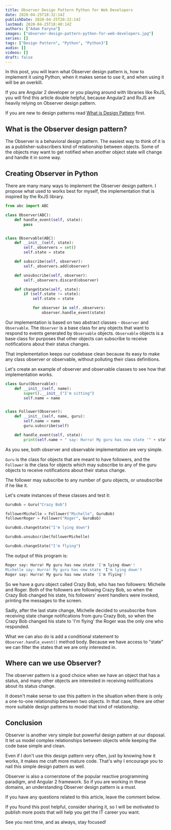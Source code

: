 ```yaml
---
title: Observer Design Pattern Python for Web Developers
date: 2020-04-25T18:32:14Z
publishDate: 2020-04-25T20:32:14Z
lastmod: 2020-04-25T18:40:14Z
authors: ["Adam Faryna"]
images: ["observer-design-pattern-python-for-web-developers.jpg"]
series: []
tags: ["Design Pattern", "Python", "Python3"]
audio: []
videos: []
draft: false
---
```


In this post, you will learn what Observer design pattern is, how to implement it using Python, when it makes sense to use it, and when using it will be an overkill.

If you are Angular 2 developer or you playing around with libraries like RxJS, you will find this article double helpful, because Angular2 and RxJS are heavily relying on Observer design pattern.

If you are new to design patterns read [What is Design Pattern](/blog/what-is-a-design-pattern/) first.

## What is the Observer design pattern?

The Observer is a behavioral design pattern. The easiest way to think of it is as a publisher-subscribers kind of relationship between objects. Some of the objects may want to get notified when another object state will change and handle it in some way.

## Creating Observer in Python

There are many many ways to implement the Observer design pattern. I propose what used to works best for myself, the implementation that is inspired by the RxJS library.

```python
from abc import ABC

class Observer(ABC):
    def handle_event(self, state):
        pass


class Observable(ABC):
    def __init__(self, state):
        self._observers = set()
        self.state = state

    def subscribe(self, observer):
        self._observers.add(observer)

    def unsubscribe(self, observer):
        self._observers.discard(observer)

    def changeState(self, state):
        if (self.state != state):
            self.state = state

            for observer in self._observers:
                observer.handle_event(state)
```

Our implementation is based on two abstract classes - `Observer` and `Observable`. The `Observer` is a base class for any objects that want to respond to events generated by `Observable` objects. `Observable` objects is a base class for purposes that other objects can subscribe to receive notifications about their status changes.

That implementation keeps our codebase clean because its easy to make any class observer or observable, without polluting their class definitions.

Let's create an example of observer and observable classes to see how that implementation works.

```python
class Guru(Observable):
    def __init__(self, name):
        super().__init__("I'm sitting")
        self.name = name


class Follower(Observer):
    def __init__(self, name, guru):
        self.name = name
        guru.subscribe(self)

    def handle_event(self, state):
        print(self.name + " say: Hurra! My guru has new state '" + state + "'!")
```

As you see, both observer and observable implementation are very simple.

`Guru` is the class for objects that are meant to have followers, and the `Follower` is the class for objects which may subscribe to any of the guru objects to receive notifications about their status change.

The follower may subscribe to any number of guru objects, or unsubscribe if he like it.

Let's create instances of these classes and test it:

```python
GuruBob = Guru("Crazy Bob")

followerMichelle = Follower("Michelle", GuruBob)
followerRoger = Follower("Roger", GuruBob)

GuruBob.changeState("I'm lying down")

GuruBob.unsubscribe(followerMichelle)

GuruBob.changeState("I'm flying")
```

The output of this program is:

```bash
Roger say: Hurra! My guru has new state 'I'm lying down'!
Michelle say: Hurra! My guru has new state 'I'm lying down'!
Roger say: Hurra! My guru has new state 'I'm flying'!
```

So we have a guru object called Crazy Bob, who has two followers: Michelle and Roger. Both of the followers are following Crazy Bob, so when the Crazy Bob changed his state, his followers' event handlers were invoked, printing the messages to the screen.

Sadly, after the last state change, Michelle decided to unsubscribe from receiving state change notifications from guru Crazy Bob, so when the Crazy Bob changed his state to 'I'm flying' the Roger was the only one who responded.

What we can also do is add a conditional statement to `Observer.handle_event()` method body. Because we have access to "state" we can filter the states that we are only interested in.

## Where can we use Observer?

The observer pattern is a good choice when we have an object that has a status, and many other objects are interested in receiving notifications about its status change.

It doesn't make sense to use this pattern in the situation when there is only a one-to-one relationship between two objects. In that case, there are other more suitable design patterns to model that kind of relationship.

## Conclusion

Observer is another very simple but powerful design pattern at our disposal. It let us model complex relationships between objects while keeping the code base simple and clean.

Even if I don't use this design pattern very often, just by knowing how it works, it makes me craft more mature code. That's why I encourage you to nail this simple design pattern as well.

Observer is also a cornerstone of the popular reactive programming paradigm, and Angular 2 framework. So if you are working in these domains, an understanding Observer design pattern is a must.

If you have any questions related to this article, leave the comment below.

If you found this post helpful, consider sharing it, so I will be motivated to publish more posts that will help you get the IT career you want.

See you next time, and as always, stay focused!
